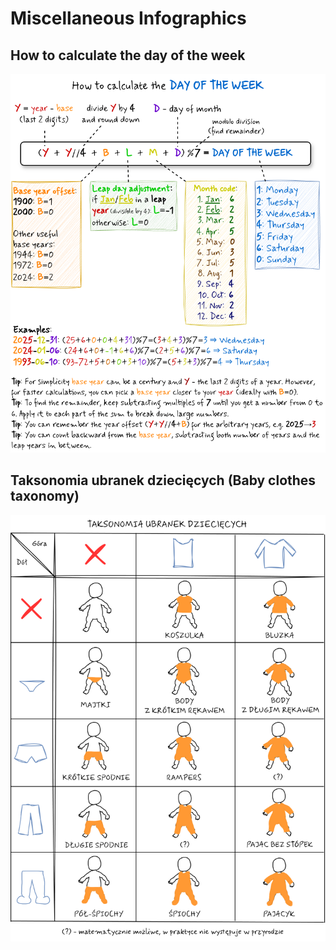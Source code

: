 # Miscellaneous Infographics

## How to calculate the day of the week
[![](./assets/misc/a-day-in-the-life.png)](./assets/misc/a-day-in-the-life.png)

## Taksonomia ubranek dziecięcych (Baby clothes taxonomy)
[![](./assets/misc/baby-clothes-taxonomy.png)](./assets/misc/baby-clothes-taxonomy.png)
